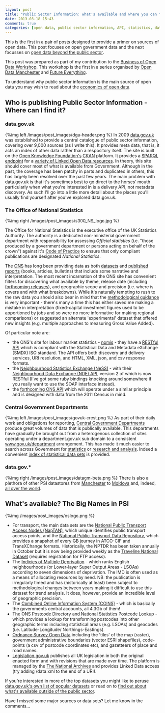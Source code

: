 ```yaml
---
layout: post
title: "Public Sector Information: what's available and where you can find it"
date: 2013-03-18 15:43
comments: true
categories: [open data, public sector information, API, statistics, data] 
---
```


This is the first in a pair of posts designed to provide a primer on sources of open data. This post focuses on open government data and the next focusses on [open data beyond the public sector](/blog/2013/03/20/open-data-sources-beyond-the-public-sector).

This post was prepared as part of my contribution to the [Business of Open Data Workshop](http://futureeverything.org/summit/conference/workshops-fringe-events/business-of-open-data-workshop/). This workshop is the first in a series organised by [Open Data Manchester](http://opendatamanchester.org.uk/) and [Future Everything](http://futureeverything.org).

To understand why public sector information is the main source of open data you may wish to read about the [economics of open data](/blog/2012/10/25/the-economics-of-open-data). 
<!-- more -->

## Who is publishing Public Sector Information - Where can I find it?

### data.gov.uk
{%img left /images/post_images/dgu-header.png %}
In 2009 [data.gov.uk](http://data.gov.uk) was established to provide a central catalogue of public sector information, covering over 9,000 sources (as I write this). It provides meta data, that is, it acts an index of other data rather than a respository itself. The site is built on the [Open Knowledge Foundation's](http://okfn.org) [CKAN](http://ckan.org/) platform. It provides a [SPARQL endpoint](http://data.gov.uk/sparql) for a [variety of Linked Open Data resources](http://data.gov.uk/linked-data/who-is-doing-what).
In theory, this site should cover most of what is available from Government. Although in the past, the coverage has been patchy in parts and duplicated in others, this has largely been resolved over the past few years. The main problem with data.gov.uk is that it's sometimes best to go direct to the horses' mouth particularly when what you're interested in is a delivery API, not metadata discovery. As such I'll go into a little more detail about the places you'll usually find yourself after you've explored data.gov.uk.

### The Office of National Statistics
{%img right /images/post_images/s300_NS_logo.jpg %}

The Office for National Statistics is the executive office of the UK Statistics Authority. The authority is a dedicated non-ministerial government department with responsibility for assessing *Official statistics* (i.e. "those produced by a government department or persons acting on behalf of the crown") against it's [Code of Practice](http://www.statisticsauthority.gov.uk/assessment/code-of-practice/) to ensure that only compliant publications are designated *National Statistics*.

The [ONS](http://www.ons.gov.uk) has long been providing data as both [datasets](http://www.ons.gov.uk/ons/datasets-and-tables/index.html) and [published reports](http://www.ons.gov.uk/ons/publications/index.html) (books, articles, bulletins) that include some narrative and interpretation. The most recent incarnation of the ONS site has convenient filters for discovering what available by theme, release date (including [forthcoming releases](http://www.ons.gov.uk/ons/release-calendar/index.html)), and geographic scope and precision (i.e. where is covers and with what breakdowns). While it's naturally tempting to rush to the raw data you should also bear in mind that the [methodological guidance](http://www.ons.gov.uk/ons/guide-method/index.html) is very important - there's many a time this has either saved me making a mistake in interpretation (fixed-capital investment figures used to be apportioned by jobs and so were no more informative for making regional comparisons) or suggested an alternate 'experimental' dataset that offered new insights (e.g. multiple approaches to measuring Gross Value Added).

Of particular note are:

- the ONS's site for labour market statistics - [nomis](http://www.nomisweb.co.uk) - they have a [RESTful API](http://www.nomisweb.co.uk/api/v01/help) which is compliant with the Statistical Data and Metadata eXchange (SMDX) ISO standard. The API offers both discovery and delivery services, URI resolution, and HTML, XML, json, and csv response formats.
- the [Neighbourhood Statistics Exchange (NeSS)](http://www.neighbourhood.statistics.gov.uk/) - with their [Neighbourhood Data Exchange (NDE) API](http://www.neighbourhood.statistics.gov.uk/dissemination/Info.do?page=nde.htm), version 2 of which is now RESTful (I've got some ruby bindings knocking around somewhere if you really want to use the SOAP interface instead).
- the [forthcoming ONS API](http://www.ons.gov.uk/ons/about-ons/what-we-do/programmes---projects/enhancing-access-to-ons-data/ons-api/index.html) which will operate under a similar principle and is designed with data from the 2011 Census in mind. 

### Central Government Departments
{%img left /images/post_images/govuk-crest.png %}
As part of their daily work and obligations for reporting, [Central Government Departments](https://www.gov.uk/government/organisations) produce great volumes of data that is publically available. This departments have gradually be brought out from a heterogenous collection of sites operating under a department.gov.uk sub domain to a consistent www.gov.uk/department arrangement. This has made it much easier to search across Government for [statistics](https://www.gov.uk/government/publications?publication_filter_option=statistics) or [research and analysis](https://www.gov.uk/government/publications?publication_filter_option=research-and-analysis). Indeed a convenient [index of statistical data sets](https://www.gov.uk/government/statistical-data-sets) is provided.

### data.gov.*
{%img right /images/post_images/datagm-beta.png %}
There is also a plethora of other PSI datastores from [Manchester](http://www.datagm.org.uk/) to [Moldova](http://data.gov.md/) and, indeed, [all over the world](http://datacatalogs.org).

## What's available? The Big Names in PSI
{%img /images/post_images/oslogo.png %}

- For transport, the main data sets are the [National Public Transport Access Nodes (NapTAN)](), which unique identifies public transport access points, and the [National Public Transport Data Repository](http://data.gov.uk/dataset/nptdr), which provides a snapshot of every GB journey in ATCO-CIF and TransXChange formats. Historically, the NPTDR has been taken annually in October but it is now being provided weekly as the [Traveline National Dataset](http://traveline.info/tnds.html) (requires registration for FTP access).
- The [Indicies of Multiple Deprivation](http://data.gov.uk/dataset/index-of-multiple-deprivation) - which ranks English neighbourhoods (or Lower-layer Super Output Areas - LSOAs) according to seven dimensions of deprivation. The IMD is often used as a means of allocating resources by need. NB: the publication is irregularly timed and has (historically at least) been subject to methodological changes between years making it difficult to use this dataset for trend analysis. It does, however, provide an incredible level of geographic precision.
- The [Combined Online Information System (COINS)](http://data.gov.uk/dataset/coins) - which is basically the governments central accounts, all 4.3Gb of them!
- The [ONS Postcode Directory and National Statistics Postcode Lookup](http://www.ons.gov.uk/ons/guide-method/geography/products/postcode-directories/-nspp-/index.html) - which provides a lookup for transforming postcodes into other geographic terms including statistical areas (e.g. LSOAs) and geocodes (i.e. Latitude-Longitude/ Northings-Eastings).
- [Ordnance Survey Open Data](http://www.ordnancesurvey.co.uk/oswebsite/products/os-opendata.html) including the 'tiles' of the map (raster), government administrative boundaries (vector ESRI shapefiles), code-points (a csv of postcode coordinates etc), and gazetteers of place and road names.
- [Legislation.gov.uk](http://legislation.gov.uk) publishes all UK legislation in both the original enacted form and with revisions that are made over time. The platform is managed by the [The National Archives](http://www.nationalarchives.gov.uk/) and provides Linked Data access (try adding /data.xml to the end of a URI).

If you're interested in more of the top datasets you might like to peruse [data.gov.uk's own list of popular datasets](http://data.gov.uk/data/site-usage/dataset) or read on to [find out about what's available outside of the public sector](/blog/2013/03/20/open-data-sources-beyond-the-public-sector).

Have I missed some major sources or data sets? Let me know in the comments...
